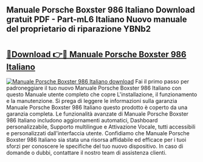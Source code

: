## Manuale Porsche Boxster 986 Italiano Download gratuit PDF - Part-mL6 Italiano Nuovo manuale del proprietario di riparazione YBNb2

# <h2><a href="http://dfgav4f.blite.top/?on=Manuale+Porsche+Boxster+986+Italiano">🔗Download 👉🔴 Manuale Porsche Boxster 986 Italiano</a></h2>

[![Manuale Porsche Boxster 986 Italiano download](https://i.imgur.com/lujVjoI.png)](http://dfgav4f.blite.top/?on=Manuale+Porsche+Boxster+986+Italiano)
Fai il primo passo per padroneggiare il tuo nuovo Manuale Porsche Boxster 986 Italiano con questo Manuale utente completo che copre L'installazione, il funzionamento e la manutenzione. Si prega di leggere le informazioni sulla garanzia Manuale Porsche Boxster 986 Italiano questo prodotto è coperto da una garanzia completa. Le funzionalità avanzate di Manuale Porsche Boxster 986 Italiano includono aggiornamenti automatici, Dashboard personalizzabile, Supporto multilingue e Attivazione Vocale, tutti accessibili e personalizzati dall'interfaccia utente. Confidiamo che Manuale Porsche Boxster 986 Italiano sia stata una risorsa affidabile ed efficace per i tuoi sforzi per conoscere le specifiche del tuo nuovo dispositivo. In caso di domande o dubbi, contattare il nostro team di assistenza clienti.

